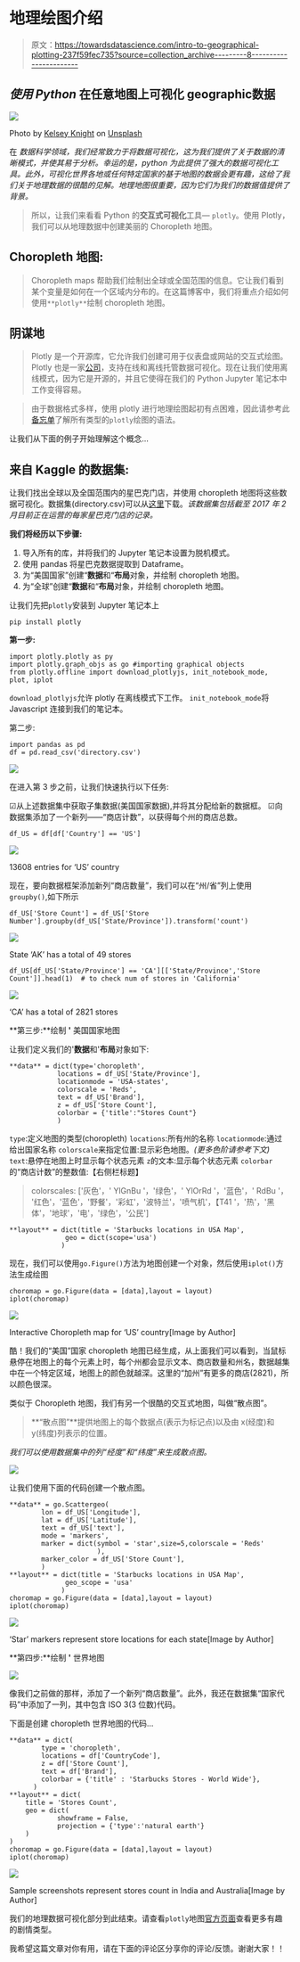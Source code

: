 # 地理绘图介绍

> 原文：<https://towardsdatascience.com/intro-to-geographical-plotting-237f59fec735?source=collection_archive---------8----------------------->

## *使用 Python* 在任意地图上可视化 geographic数据

![](img/ac11777f2fe8ad4b9a6ab8adb9d7911a.png)

Photo by [Kelsey Knight](https://unsplash.com/@kelsoknight?utm_source=medium&utm_medium=referral) on [Unsplash](https://unsplash.com?utm_source=medium&utm_medium=referral)

在 *数据科学领域，我们经常致力于将数据可视化，这为我们提供了关于数据的清晰模式，并使其易于分析。幸运的是，python 为此提供了强大的数据可视化工具。此外，可视化世界各地或任何特定国家的基于地图的数据会更有趣，这给了我们关于地理数据的很酷的见解。地理地图很重要，因为它们为我们的数据值提供了背景。*

> 所以，让我们来看看 Python 的**交互式可视化**工具— `plotly`。使用 Plotly，我们可以从地理数据中创建美丽的 Choropleth 地图。

## Choropleth 地图:

> Choropleth maps 帮助我们绘制出全球或全国范围的信息。它让我们看到某个变量是如何在一个区域内分布的。在这篇博客中，我们将重点介绍如何使用`**plotly**`绘制 choropleth 地图。

## **阴谋地**

> Plotly 是一个开源库，它允许我们创建可用于仪表盘或网站的交互式绘图。Plotly 也是一家[公司](https://plot.ly/)，支持在线和离线托管数据可视化。现在让我们使用离线模式，因为它是开源的，并且它使得在我们的 Python Jupyter 笔记本中工作变得容易。

> 由于数据格式多样，使用 plotly 进行地理绘图起初有点困难，因此请参考此[备忘单](https://images.plot.ly/plotly-documentation/images/python_cheat_sheet.pdf)了解所有类型的`plotly`绘图的语法。

让我们从下面的例子开始理解这个概念…

## **来自 Kaggle 的数据集:**

让我们找出全球以及全国范围内的星巴克门店，并使用 choropleth 地图将这些数据可视化。数据集(directory.csv)可以从[这里](https://www.kaggle.com/starbucks/store-locations)下载。*该数据集包括截至 2017 年 2 月目前正在运营的每家星巴克门店的记录。*

**我们将经历以下步骤:**

1.  导入所有的库，并将我们的 Jupyter 笔记本设置为脱机模式。
2.  使用 pandas 将星巴克数据提取到 Dataframe。
3.  为“美国国家”创建“**数据**和“**布局**对象，并绘制 choropleth 地图。
4.  为“全球”创建“**数据**和“**布局**对象，并绘制 choropleth 地图。

让我们先把`plotly`安装到 Jupyter 笔记本上

```
pip install plotly
```

**第一步:**

```
import plotly.plotly as py 
import plotly.graph_objs as go #importing graphical objects
from plotly.offline import download_plotlyjs, init_notebook_mode, plot, iplot
```

`download_plotlyjs`允许 plotly 在离线模式下工作。
`init_notebook_mode`将 Javascript 连接到我们的笔记本。

第二步:

```
import pandas as pd
df = pd.read_csv('directory.csv')
```

![](img/e4abab02820cf0c4c17a7ec561d35ac1.png)

在进入第 3 步之前，让我们快速执行以下任务:

☑从上述数据集中获取子集数据(美国国家数据),并将其分配给新的数据框。
☑向数据集添加了一个新列——“商店计数”，以获得每个州的商店总数。

```
df_US = df[df['Country'] == 'US']
```

![](img/25d0ec66f0a54fa2f1367afd8df6cc1f.png)

13608 entries for ‘US’ country

现在，要向数据框架添加新列“商店数量”，我们可以在“州/省”列上使用`groupby()`,如下所示

```
df_US['Store Count'] = df_US['Store Number'].groupby(df_US['State/Province']).transform('count')
```

![](img/00fa2f9d32e19b33f5d21497d2dde8a5.png)

State ‘AK’ has a total of 49 stores

```
df_US[df_US['State/Province'] == 'CA'][['State/Province','Store Count']].head(1)  # to check num of stores in 'California'
```

![](img/2ac87e8438766839a318c1a021ff4fc1.png)

‘CA’ has a total of 2821 stores

**第三步:**绘制 **'** 美国国家地图

让我们定义我们的'**数据**和'**布局**对象如下:

```
**data** = dict(type='choropleth',
            locations = df_US['State/Province'],
            locationmode = 'USA-states',
            colorscale = 'Reds',
            text = df_US['Brand'],
            z = df_US['Store Count'],
            colorbar = {'title':"Stores Count"}
            )
```

`type`:定义地图的类型(choropleth)
`locations`:所有州的名称
`locationmode`:通过给出国家名称
`colorscale`来指定位置:显示彩色地图。*(更多色阶请参考下文)*
`text`:悬停在地图上时显示每个状态元素
`z`的文本:显示每个状态元素
`colorbar`的“商店计数”的整数值:【右侧栏标题】

> colorscales:
> ['灰色'，' YlGnBu '，'绿色'，' YlOrRd '，'蓝色'，' RdBu '，
> '红色'，'蓝色'，'野餐'，'彩虹'，'波特兰'，'喷气机'，【T41 '，'热'，'黑体'，'地球'，'电'，'绿色'，'公民']

```
**layout** = dict(title = 'Starbucks locations in USA Map',
              geo = dict(scope='usa')
             )
```

现在，我们可以使用`go.Figure()`方法为地图创建一个对象，然后使用`iplot()`方法生成绘图

```
choromap = go.Figure(data = [data],layout = layout)
iplot(choromap)
```

![](img/faaf9cb99ce17b5dce25dd9f186b52d4.png)

Interactive Choropleth map for ‘US’ country[Image by Author]

酷！我们的“美国”国家 choropleth 地图已经生成，从上面我们可以看到，当鼠标悬停在地图上的每个元素上时，每个州都会显示文本、商店数量和州名，数据越集中在一个特定区域，地图上的颜色就越深。这里的“加州”有更多的商店(2821)，所以颜色很深。

类似于 Choropleth 地图，我们有另一个很酷的交互式地图，叫做“散点图”。

> **“散点图”**提供地图上的每个数据点(表示为标记点)以及由 x(经度)和 y(纬度)列表示的位置。

*我们可以使用数据集中的列“经度”和“纬度”来生成散点图。*

![](img/54fa018079afe78d6f092c7b54f89140.png)

让我们使用下面的代码创建一个散点图。

```
**data** = go.Scattergeo(
        lon = df_US['Longitude'],
        lat = df_US['Latitude'],
        text = df_US['text'],
        mode = 'markers',
        marker = dict(symbol = 'star',size=5,colorscale = 'Reds'
                      ),
        marker_color = df_US['Store Count'],
        )
**layout** = dict(title = 'Starbucks locations in USA Map',
              geo_scope = 'usa'
             )
choromap = go.Figure(data = [data],layout = layout)
iplot(choromap)
```

![](img/492d7faabf41b5b40e9e1750d43ad8e4.png)

‘Star’ markers represent store locations for each state[Image by Author]

**第四步:**绘制 **'** 世界地图

![](img/86895426219376b8d78e94efdfae0b84.png)

像我们之前做的那样，添加了一个新列“商店数量”。此外，我还在数据集“国家代码”中添加了一列，其中包含 ISO 3(3 位数)代码。

下面是创建 choropleth 世界地图的代码...

```
**data** = dict(
        type = 'choropleth',
        locations = df['CountryCode'],
        z = df['Store Count'],
        text = df['Brand'],
        colorbar = {'title' : 'Starbucks Stores - World Wide'},
      )
**layout** = dict(
    title = 'Stores Count',
    geo = dict(
            showframe = False,
            projection = {'type':'natural earth'}
    )
)
choromap = go.Figure(data = [data],layout = layout)
iplot(choromap)
```

![](img/f24838316dcd5a7b770d277e53284ea9.png)

Sample screenshots represent stores count in India and Australia[Image by Author]

我们的地理数据可视化部分到此结束。请查看`plotly`地图[官方页面](https://plot.ly/python/maps/)查看更多有趣的剧情类型。

我希望这篇文章对你有用，请在下面的评论区分享你的评论/反馈。谢谢大家！！